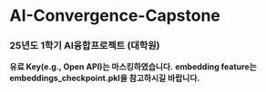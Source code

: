 # AI-Convergence-Capstone
### 25년도 1학기 AI융합프로젝트 (대학원)

**유료 Key(e.g., Open API)는 마스킹하였습니다.**
**embedding feature는 embeddings_checkpoint.pkl을 참고하시길 바랍니다.**
